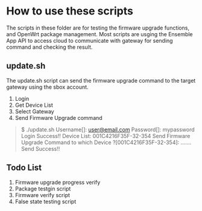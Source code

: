 How to use these scripts
========================

The scripts in these folder are for testing the firmware upgrade functions, and OpenWrt package management.
Most scripts are usging the Ensemble App API to access cloud to communicate with gateway for sending command and
checking the result.


update.sh
---------

The update.sh script can send the firmware upgrade command to the target gateway using the sbox account.

1. Login
2. Get Device List
3. Select Gateway
4. Send Firmware Upgrade command

> $ ./update.sh
> Username[]: user@email.com
> Password[]: mypassword
> Login Success!!
> Device List:
> 001C4216F35F-32-354
> Send Firmware Upgrade Command to which Device ?[001C4216F35F-32-354]:
> .......
> Send Success!!



Todo List
---------
1. Firmware upgrade progress verify
1. Package testgin script
2. Firmware verify script
3. False state testing script
